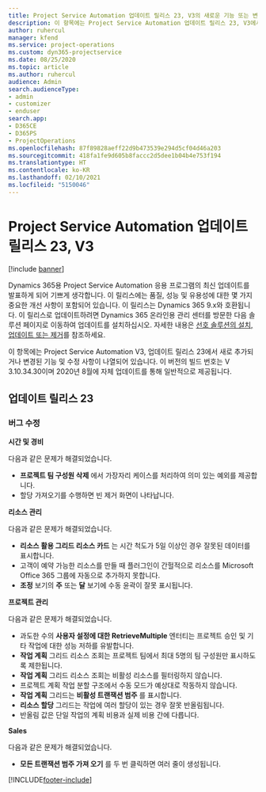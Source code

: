 ```yaml
---
title: Project Service Automation 업데이트 릴리스 23, V3의 새로운 기능 또는 변경된 기능
description: 이 항목에는 Project Service Automation 업데이트 릴리스 23, V3에서 사용할 수 있는 기능 및 수정 사항이 나열되어 있습니다.
author: ruhercul
manager: kfend
ms.service: project-operations
ms.custom: dyn365-projectservice
ms.date: 08/25/2020
ms.topic: article
ms.author: ruhercul
audience: Admin
search.audienceType:
- admin
- customizer
- enduser
search.app:
- D365CE
- D365PS
- ProjectOperations
ms.openlocfilehash: 87f89828aeff22d9b473539e294d5cf04d46a203
ms.sourcegitcommit: 418fa1fe9d605b8faccc2d5dee1b04b4e753f194
ms.translationtype: HT
ms.contentlocale: ko-KR
ms.lasthandoff: 02/10/2021
ms.locfileid: "5150046"
---
```

# <a name="project-service-automation-update-release-23-v3"></a>Project Service Automation 업데이트 릴리스 23, V3

[!include [banner](../includes/psa-now-project-operations.md)]

Dynamics 365용 Project Service Automation 응용 프로그램의 최신 업데이트를 발표하게 되어 기쁘게 생각합니다. 이 릴리스에는 품질, 성능 및 유용성에 대한 몇 가지 중요한 개선 사항이 포함되어 있습니다. 이 릴리스는 Dynamics 365 9.x와 호환됩니다. 이 릴리스로 업데이트하려면 Dynamics 365 온라인용 관리 센터를 방문한 다음 솔루션 페이지로 이동하여 업데이트를 설치하십시오. 자세한 내용은 [선호 솔루션의 설치, 업데이트 또는 제거](https://docs.microsoft.com/power-platform/admin/install-remove-preferred-solution)를 참조하세요.

이 항목에는 Project Service Automation V3, 업데이트 릴리스 23에서 새로 추가되거나 변경된 기능 및 수정 사항이 나열되어 있습니다. 이 버전의 빌드 번호는 V 3.10.34.30이며 2020년 8월에 자체 업데이트를 통해 일반적으로 제공됩니다.

## <a name="update-release-23"></a>업데이트 릴리스 23

### <a name="bug-fixes"></a>버그 수정

**시간 및 경비**

다음과 같은 문제가 해결되었습니다.
- **프로젝트 팀 구성원 삭제** 에서 가장자리 케이스를 처리하여 의미 있는 예외를 제공합니다.
- 할당 가져오기를 수행하면 빈 제거 화면이 나타납니다.

**리소스 관리**

다음과 같은 문제가 해결되었습니다.

- **리소스 활용 그리드 리소스 카드** 는 시간 척도가 5일 이상인 경우 잘못된 데이터를 표시합니다.
- 고객이 예약 가능한 리소스를 만들 때 플러그인이 간헐적으로 리소스를 Microsoft Office 365 그룹에 자동으로 추가하지 못합니다.
- **조정** 보기의 **주** 또는 **달** 보기에 수동 윤곽이 잘못 표시됩니다.

**프로젝트 관리**

다음과 같은 문제가 해결되었습니다.

- 과도한 수의 **사용자 설정에 대한 RetrieveMultiple** 엔터티는 프로젝트 승인 및 기타 작업에 대한 성능 저하를 유발합니다.
- **작업 계획** 그리드 리소스 조회는 프로젝트 팀에서 최대 5명의 팀 구성원만 표시하도록 제한됩니다. 
- **작업 계획** 그리드 리소스 조회는 비활성 리소스를 필터링하지 않습니다.
- 프로젝트 계획 작업 분할 구조에서 수동 모드가 예상대로 작동하지 않습니다.
- **작업 계획** 그리드는 **비활성 트랜잭션 범주** 를 표시합니다.
- **리소스 할당** 그리드는 작업에 여러 할당이 있는 경우 잘못 반올림됩니다.
- 반올림 값은 단일 작업의 계획 비용과 실제 비용 간에 다릅니다.

**Sales**

다음과 같은 문제가 해결되었습니다.

- **모든 트랜잭션 범주 가져 오기** 를 두 번 클릭하면 여러 줄이 생성됩니다.


[!INCLUDE[footer-include](../includes/footer-banner.md)]